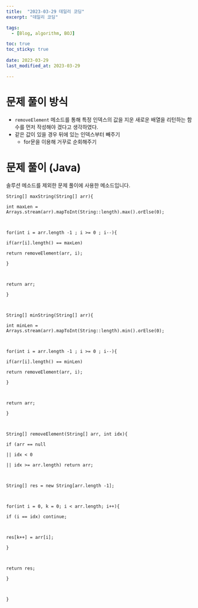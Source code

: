 ```yaml
---
title:  "2023-03-29 데일리 코딩"
excerpt: "데일리 코딩"

tags:
  - [Blog, algorithm, BOJ]

toc: true
toc_sticky: true
 
date: 2023-03-29
last_modified_at: 2023-03-29

---
```


# 문제 풀이 방식

- `removeElement` 메소드를 통해 특정 인덱스의 값을 지운 새로운 배열을 리턴하는 함수를 먼저 작성해야 겠다고 생각하였다.
- 같은 값이 있을 경우 뒤에 있는 인덱스부터 빼주기 
	- for문을 이용해 거꾸로 순회해주기

	
# 문제 풀이 (Java)

솔루션 메소드를 제외한 문제 풀이에 사용한 메소드입니다.

```
String[] maxString(String[] arr){

int maxLen = Arrays.stream(arr).mapToInt(String::length).max().orElse(0);

  

for(int i = arr.length -1 ; i >= 0 ; i--){

if(arr[i].length() == maxLen)

return removeElement(arr, i);

}

  

return arr;

}

  

String[] minString(String[] arr){

int minLen = Arrays.stream(arr).mapToInt(String::length).min().orElse(0);

  

for(int i = arr.length -1 ; i >= 0 ; i--){

if(arr[i].length() == minLen)

return removeElement(arr, i);

}

  

return arr;

}

  

String[] removeElement(String[] arr, int idx){

if (arr == null

|| idx < 0

|| idx >= arr.length) return arr;

  

String[] res = new String[arr.length -1];

  

for(int i = 0, k = 0; i < arr.length; i++){

if (i == idx) continue;

  

res[k++] = arr[i];

}

  

return res;

}

  

}

```

